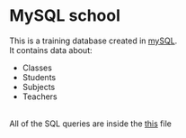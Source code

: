 # MySQL school
This is a training database created in <a href="https://www.mysql.com/">mySQL</a>.<br/>
It contains data about:
- Classes
- Students
- Subjects
- Teachers
</br>
All of the SQL queries are inside the <a href="SQL_Queries.txt">this</a> file
